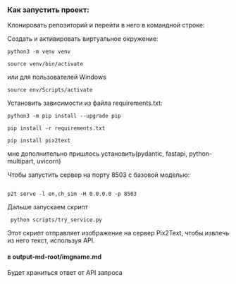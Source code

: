 ### Как запустить проект:

Клонировать репозиторий и перейти в него в командной строке:


Cоздать и активировать виртуальное окружение:

```
python3 -m venv venv
```

```
source venv/bin/activate
```
или для пользователей Windows

```
source env/Scripts/activate
```

Установить зависимости из файла requirements.txt:

```
python3 -m pip install --upgrade pip
```

```
pip install -r requirements.txt
```
```
pip install pix2text

```
мне дополнительно пришлось установить(pydantic, fastapi, python-multipart, uvicorn)


Чтобы запустить сервер на порту 8503 с базовой моделью:

```

p2t serve -l en,ch_sim -H 0.0.0.0 -p 8503
```
Дальше запускаем скрипт

```
 python scripts/try_service.py
```

Этот скрипт отправляет изображение на сервер Pix2Text, чтобы извлечь из него текст, используя API.

#### в output-md-root/imgname.md
Будет храниться ответ от API запроса